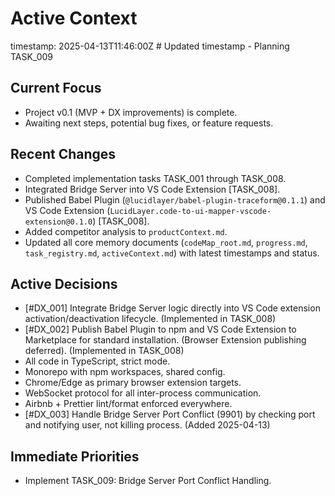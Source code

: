 # Active Context
timestamp: 2025-04-13T11:46:00Z # Updated timestamp - Planning TASK_009

## Current Focus
- Project v0.1 (MVP + DX improvements) is complete.
- Awaiting next steps, potential bug fixes, or feature requests.

## Recent Changes
- Completed implementation tasks TASK_001 through TASK_008.
- Integrated Bridge Server into VS Code Extension [TASK_008].
- Published Babel Plugin (`@lucidlayer/babel-plugin-traceform@0.1.1`) and VS Code Extension (`LucidLayer.code-to-ui-mapper-vscode-extension@0.1.0`) [TASK_008].
- Added competitor analysis to `productContext.md`.
- Updated all core memory documents (`codeMap_root.md`, `progress.md`, `task_registry.md`, `activeContext.md`) with latest timestamps and status.

## Active Decisions
- [#DX_001] Integrate Bridge Server logic directly into VS Code extension activation/deactivation lifecycle. (Implemented in TASK_008)
- [#DX_002] Publish Babel Plugin to npm and VS Code Extension to Marketplace for standard installation. (Browser Extension publishing deferred). (Implemented in TASK_008)
- All code in TypeScript, strict mode.
- Monorepo with npm workspaces, shared config.
- Chrome/Edge as primary browser extension targets.
- WebSocket protocol for all inter-process communication.
- Airbnb + Prettier lint/format enforced everywhere.
- [#DX_003] Handle Bridge Server Port Conflict (9901) by checking port and notifying user, not killing process. (Added 2025-04-13)

## Immediate Priorities
- Implement TASK_009: Bridge Server Port Conflict Handling.
